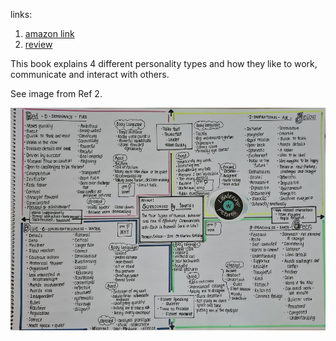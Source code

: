 links:

1. [amazon link](https://www.amazon.com/Surrounded-Idiots-Behavior-Effectively-Communicate/dp/1250179947)
2. [review](https://leadershipinpictures.com/blog/review-surrounded-by-idiots-the-four-types-of-human-behavior-and-how-to-effectively-communicate-with-each-in-business-and-in-life-thomas-erikson-2019-st-martins-publishing)

This book explains 4 different personality types and how they like to work, communicate and interact with others.

See image from Ref 2. 

![2](images/Idiots.jpg)


